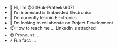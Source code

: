 - 👋 Hi, I’m @GitHub-Prateeks9071
- 👀 I’m interested in Embedded Electronics 
- 🌱 I’m currently learnin Electronics
- 💞️ I’m looking to collaborate on Project Development 
- 📫 How to reach me ... LinkedIn is attached 
- 😄 Pronouns: ...
- ⚡ Fun fact: ...

<!---
GitHub-Prateeks9071/GitHub-Prateeks9071 is a ✨ special ✨ repository because its `README.md` (this file) appears on your GitHub profile.
You can click the Preview link to take a look at your changes.
--->
